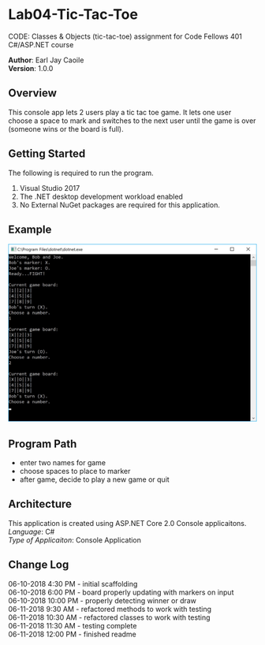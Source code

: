 # Lab04-Tic-Tac-Toe
 CODE: Classes &amp; Objects (tic-tac-toe) assignment for Code Fellows 401 C#/ASP.NET course

**Author**: Earl Jay Caoile <br />
**Version**: 1.0.0

## Overview
This console app lets 2 users play a tic tac toe game. It lets one user choose a space to mark and switches to the next user until the game is over (someone wins or the board is full).

## Getting Started
The following is required to run the program.
1. Visual Studio 2017 
2. The .NET desktop development workload enabled
3. No External NuGet packages are required for this application. 

## Example
![Lab 04 Screenshot](Lab04-SS.jpg)

## Program Path
 - enter two names for game
 - choose spaces to place to marker
 - after game, decide to play a new game or quit


## Architecture
This application is created using ASP.NET Core 2.0 Console applicaitons. <br />
*Language*: C# <br />
*Type of Applicaiton*: Console Application <br />

## Change Log
06-10-2018 4:30 PM - initial scaffolding <br />
06-10-2018 6:00 PM - board properly updating with markers on input <br />
06-10-2018 10:00 PM - properly detecting winner or draw <br />
06-11-2018 9:30 AM - refactored methods to work with testing <br />
06-11-2018 10:30 AM - refactored classes to work with testing <br />
06-11-2018 11:30 AM - testing complete <br />
06-11-2018 12:00 PM - finished readme <br />






